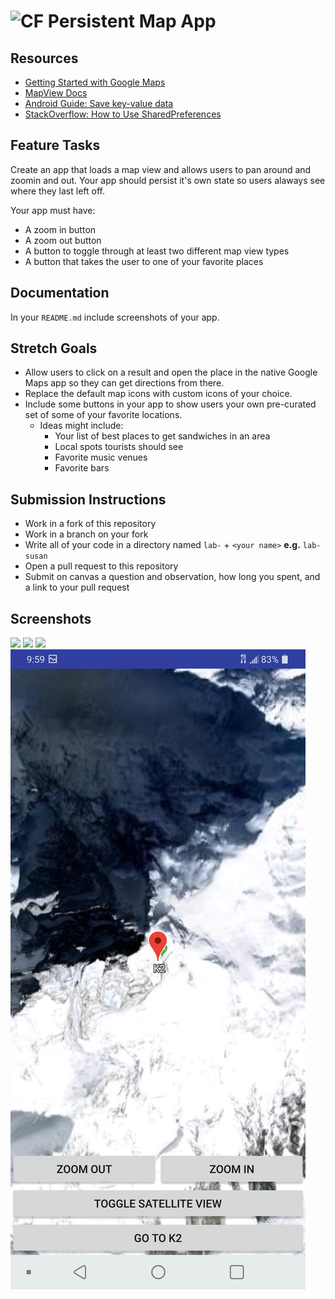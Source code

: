 # ![CF](http://i.imgur.com/7v5ASc8.png) Persistent Map App

## Resources
* [Getting Started with Google Maps](https://developers.google.com/maps/documentation/android-api/start)
* [MapView Docs](https://developers.google.com/android/reference/com/google/android/gms/maps/MapView)
* [Android Guide: Save key-value data](https://developer.android.com/training/data-storage/shared-preferences)
* [StackOverflow: How to Use SharedPreferences](https://stackoverflow.com/questions/3624280/how-to-use-sharedpreferences-in-android-to-store-fetch-and-edit-values)

## Feature Tasks
Create an app that loads a map view and allows users to pan around and zoomin
and out. Your app should persist it's own state so users alaways see where they
last left off.

Your app must have:
* A zoom in button
* A zoom out button
* A button to toggle through at least two different map view types
* A button that takes the user to one of your favorite places

## Documentation
In your `README.md` include screenshots of your app.

## Stretch Goals
* Allow users to click on a result and open the place in the native Google Maps
  app so they can get directions from there.
* Replace the default map icons with custom icons of your choice.
* Include some buttons in your app to show users your own pre-curated set of
  some of your favorite locations.
  * Ideas might include:
    * Your list of best places to get sandwiches in an area
    * Local spots tourists should see
    * Favorite music venues
    * Favorite bars

## Submission Instructions
* Work in a fork of this repository
* Work in a branch on your fork
* Write all of your code in a directory named `lab-` + `<your name>` **e.g.** `lab-susan`
* Open a pull request to this repository
* Submit on canvas a question and observation, how long you spent, and a link to
  your pull request
  
## Screenshots

![](assets/ss-1.png)
![](assets/ss-2.png)
![](assets/ss-3.png)
![](assets/ss-4.png)
  
  


